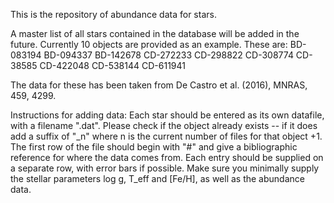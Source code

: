 This is the repository of abundance data for stars. 

A master list of all stars contained in the database will be added in the future. Currently 10 objects are provided as an example. These are:
BD-083194
BD-094337
BD-142678
CD-272233
CD-298822
CD-308774
CD-38585
CD-422048
CD-538144
CD-611941


The data for these has been taken from De Castro et al. (2016), MNRAS, 459, 4299.


Instructions for adding data:
Each star should be entered as its own datafile, with a filename "<Object ID>.dat". Please check if the object already exists -- if it does add a suffix of "_n" where n is the current number of files for that object +1. The first row of the file should begin with "#" and give a bibliographic reference for where the data comes from. Each entry should be supplied on a separate row, with error bars if possible. Make sure you minimally supply the stellar parameters log g, T_eff and [Fe/H], as well as the abundance data.